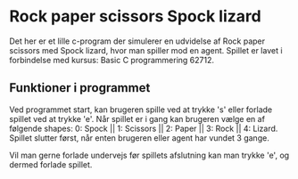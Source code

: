 # Rock paper scissors Spock lizard
Det her er et lille c-program der simulerer en udvidelse af Rock paper scissors med Spock lizard, 
hvor man spiller mod en agent.
Spillet er lavet i forbindelse med kursus: Basic C programmering 62712.

## Funktioner i programmet

Ved programmet start, kan brugeren spille ved at trykke 's' eller forlade spillet ved at trykke 'e'.
Når spillet er i gang kan brugeren vælge en af følgende shapes: 0: Spock || 1: Scissors || 2: Paper || 3: Rock || 4: Lizard.
Spillet slutter først, når enten brugeren eller agent har vundet 3 gange.

Vil man gerne forlade undervejs før spillets afslutning kan man trykke 'e', og dermed forlade spillet.

